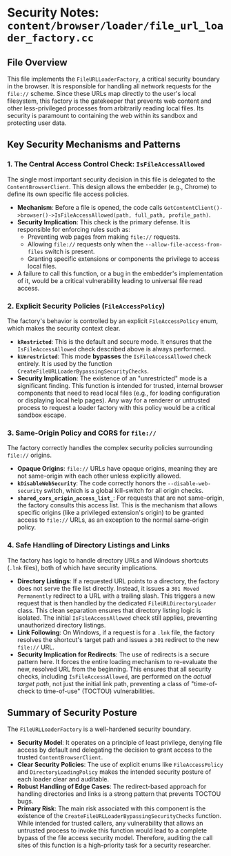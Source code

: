 # Security Notes: `content/browser/loader/file_url_loader_factory.cc`

## File Overview

This file implements the `FileURLLoaderFactory`, a critical security boundary in the browser. It is responsible for handling all network requests for the `file://` scheme. Since these URLs map directly to the user's local filesystem, this factory is the gatekeeper that prevents web content and other less-privileged processes from arbitrarily reading local files. Its security is paramount to containing the web within its sandbox and protecting user data.

## Key Security Mechanisms and Patterns

### 1. The Central Access Control Check: `IsFileAccessAllowed`

The single most important security decision in this file is delegated to the `ContentBrowserClient`. This design allows the embedder (e.g., Chrome) to define its own specific file access policies.

-   **Mechanism**: Before a file is opened, the code calls `GetContentClient()->browser()->IsFileAccessAllowed(path, full_path, profile_path)`.
-   **Security Implication**: This check is the primary defense. It is responsible for enforcing rules such as:
    -   Preventing web pages from making `file://` requests.
    -   Allowing `file://` requests only when the `--allow-file-access-from-files` switch is present.
    -   Granting specific extensions or components the privilege to access local files.
-   A failure to call this function, or a bug in the embedder's implementation of it, would be a critical vulnerability leading to universal file read access.

### 2. Explicit Security Policies (`FileAccessPolicy`)

The factory's behavior is controlled by an explicit `FileAccessPolicy` enum, which makes the security context clear.

-   **`kRestricted`**: This is the default and secure mode. It ensures that the `IsFileAccessAllowed` check described above is always performed.
-   **`kUnrestricted`**: This mode **bypasses** the `IsFileAccessAllowed` check entirely. It is used by the function `CreateFileURLLoaderBypassingSecurityChecks`.
-   **Security Implication**: The existence of an "unrestricted" mode is a significant finding. This function is intended for trusted, internal browser components that need to read local files (e.g., for loading configuration or displaying local help pages). Any way for a renderer or untrusted process to request a loader factory with this policy would be a critical sandbox escape.

### 3. Same-Origin Policy and CORS for `file://`

The factory correctly handles the complex security policies surrounding `file://` origins.

-   **Opaque Origins**: `file://` URLs have opaque origins, meaning they are not same-origin with each other unless explicitly allowed.
-   **`kDisableWebSecurity`**: The code correctly honors the `--disable-web-security` switch, which is a global kill-switch for all origin checks.
-   **`shared_cors_origin_access_list_`**: For requests that are not same-origin, the factory consults this access list. This is the mechanism that allows specific origins (like a privileged extension's origin) to be granted access to `file://` URLs, as an exception to the normal same-origin policy.

### 4. Safe Handling of Directory Listings and Links

The factory has logic to handle directory URLs and Windows shortcuts (`.lnk` files), both of which have security implications.

-   **Directory Listings**: If a requested URL points to a directory, the factory does not serve the file list directly. Instead, it issues a `301 Moved Permanently` redirect to a URL with a trailing slash. This triggers a new request that is then handled by the dedicated `FileURLDirectoryLoader` class. This clean separation ensures that directory listing logic is isolated. The initial `IsFileAccessAllowed` check still applies, preventing unauthorized directory listings.
-   **Link Following**: On Windows, if a request is for a `.lnk` file, the factory resolves the shortcut's target path and issues a `301` redirect to the new `file://` URL.
-   **Security Implication for Redirects**: The use of redirects is a secure pattern here. It forces the entire loading mechanism to re-evaluate the new, resolved URL from the beginning. This ensures that all security checks, including `IsFileAccessAllowed`, are performed on the *actual target path*, not just the initial link path, preventing a class of "time-of-check to time-of-use" (TOCTOU) vulnerabilities.

## Summary of Security Posture

The `FileURLLoaderFactory` is a well-hardened security boundary.

-   **Security Model**: It operates on a principle of least privilege, denying file access by default and delegating the decision to grant access to the trusted `ContentBrowserClient`.
-   **Clear Security Policies**: The use of explicit enums like `FileAccessPolicy` and `DirectoryLoadingPolicy` makes the intended security posture of each loader clear and auditable.
-   **Robust Handling of Edge Cases**: The redirect-based approach for handling directories and links is a strong pattern that prevents TOCTOU bugs.
-   **Primary Risk**: The main risk associated with this component is the existence of the `CreateFileURLLoaderBypassingSecurityChecks` function. While intended for trusted callers, any vulnerability that allows an untrusted process to invoke this function would lead to a complete bypass of the file access security model. Therefore, auditing the call sites of this function is a high-priority task for a security researcher.